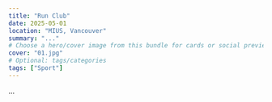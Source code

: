 ```yaml
---
title: "Run Club"
date: 2025-05-01
location: "MIUS, Vancouver"
summary: "..."
# Choose a hero/cover image from this bundle for cards or social previews:
cover: "01.jpg"
# Optional: tags/categories
tags: ["Sport"]
---
```

...